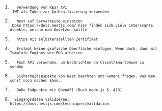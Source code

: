 1.        Verwendung von REST API
        JWT als Token zur Authenifizierung verwenden

2.        Nest auf Serverseite einsetzen
        Doku https://docs.nestjs.com/ hier finden sich viele interssante Aspekte, welche man Umsetzen sollte

3.        https mit selbsterstellten Zertifikat

4.        Erstmal keine grafische Oberfläche einfügen. Wenn doch, dann mit Template Engines wie PUG arbeiten

5.        Push API verwenden, um Nachrichten an Client/Smartphone zu senden

6.        Sicherheitsaspekte von Nest beachten und Gemeni fragen, was man sonst noch machen kann.

7.        Doku Endpunkte mit OpenAPI (Buch node.js S. 470)

8.       Eingangsdaten validieren: https://docs.nestjs.com/techniques/validation
